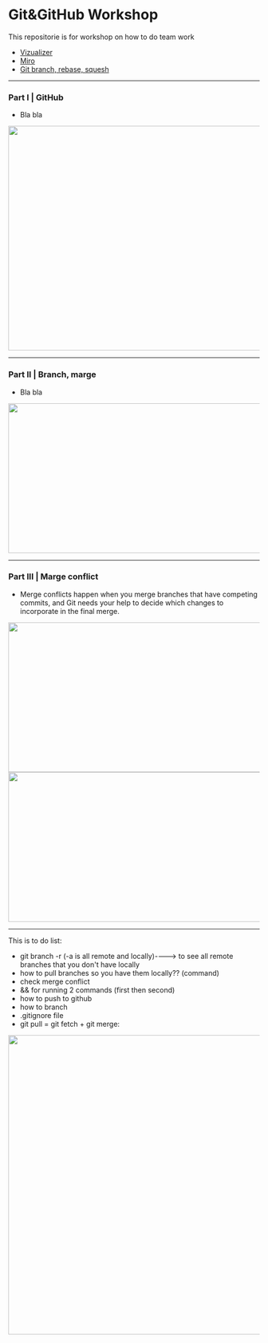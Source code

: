 # Git&GitHub Workshop

This repositorie is for workshop on how to do team work
- <a href="https://learngitbranching.js.org" target="_blank">Vizualizer</a>
- <a href="https://miro.com/welcomeonboard/ZFdFdXRNNXViZmlYcVpuSUwxbEJlVkhnNlVEa0hZVTY4UlhzelhSQTVqYlYxV1pYbzBna2UySndXMmxFem45NHwzNDU4NzY0NTc1NzUxNTA0Njc5fDI=?share_link_id=351684285921" target="_blank">Miro</a>
- <a href="https://www.youtube.com/watch?v=0chZFIZLR_0" target="_blank">Git branch, rebase, squesh</a>

_________
### Part I |  GitHub
- Bla bla
<img src="https://github.com/LaDeMonika/42_TeamWork/assets/128793184/db52c005-1150-4e9e-9797-52f510dfdace" width="600" height="450">

_________
### Part II |  Branch, marge
- Bla bla
<img src="https://github.com/LaDeMonika/42_TeamWork/assets/128793184/9996e004-5db5-4f1f-944a-ac431fa4aa16" width="600" height="300">

_________
### Part III |  Marge conflict
- Merge conflicts happen when you merge branches that have competing commits, and Git needs your help to decide which changes to incorporate in the final merge.
<img src="https://github.com/LaDeMonika/42_TeamWork/assets/128793184/4f53b2ec-6894-4094-83dc-adfc55a517ec" width="600" height="300">
<img src="https://github.com/LaDeMonika/42_TeamWork/assets/128793184/337650fc-581a-41b2-b086-0d33056a6201" width="600" height="300">

_________

This is to do list:
- git branch -r (-a is all remote and locally)----> to see all remote branches that you don't have locally
- how to pull branches so you have them locally?? (command)
- check merge conflict
- && for running 2 commands (first then second)
- how to push to github
- how to branch
- .gitignore file
- git pull = git fetch + git merge:
<img src="https://github.com/LaDeMonika/42_TeamWork/assets/128793184/423a6d62-7613-4d21-ba2c-e9d4d87c30b1" heigt="500" width="600">


